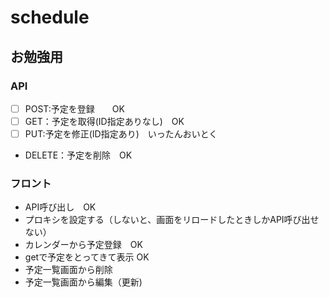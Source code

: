 # schedule
## お勉強用

### API
- [ ] POST:予定を登録　　OK
- [ ] GET：予定を取得(ID指定ありなし)　OK
- [ ] PUT:予定を修正(ID指定あり)　いったんおいとく
- DELETE：予定を削除　OK

### フロント
- API呼び出し　OK
- プロキシを設定する（しないと、画面をリロードしたときしかAPI呼び出せない）
- カレンダーから予定登録　OK
- getで予定をとってきて表示 OK
- 予定一覧画面から削除
- 予定一覧画面から編集（更新)